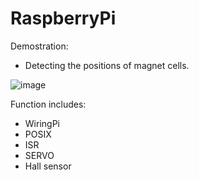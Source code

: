 # RaspberryPi

Demostration:
 - Detecting the positions of magnet cells.
 
![image](https://github.com/MouChiaHung/RaspberryPi/blob/master/line_1559144373021.gif)


Function includes:
 - WiringPi
 - POSIX
 - ISR
 - SERVO
 - Hall sensor
